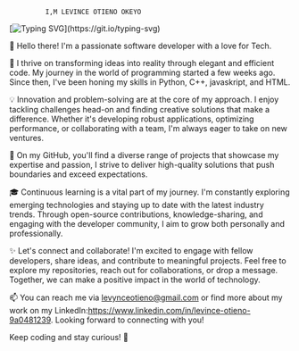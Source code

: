              I,M LEVINCE OTIENO OKEYO
[![Typing SVG](https://readme-typing-svg.demolab.com?font=Fira+Code&pause=1000&width=435&lines=Hello%2C+I'm+thrilled+to+have+you+here...;Take+a+look+around+and+explore...)](https://git.io/typing-svg)

👋 Hello there! I'm a passionate software developer with a love for Tech.

🚀 I thrive on transforming ideas into reality through elegant and efficient code. My journey in the world of programming started a few weeks ago. Since then, I've been honing my skills in Python, C++, javaskript, and HTML.

💡 Innovation and problem-solving are at the core of my approach. I enjoy tackling challenges head-on and finding creative solutions that make a difference. Whether it's developing robust applications, optimizing performance, or collaborating with a team, I'm always eager to take on new ventures.

🌟 On my GitHub, you'll find a diverse range of projects that showcase my expertise and passion, I strive to deliver high-quality solutions that push boundaries and exceed expectations.

🎓 Continuous learning is a vital part of my journey. I'm constantly exploring emerging technologies and staying up to date with the latest industry trends. Through open-source contributions, knowledge-sharing, and engaging with the developer community, I aim to grow both personally and professionally.

✨ Let's connect and collaborate! I'm excited to engage with fellow developers, share ideas, and contribute to meaningful projects. Feel free to explore my repositories, reach out for collaborations, or drop a message. Together, we can make a positive impact in the world of technology.

📫 You can reach me via levynceotieno@gmail.com or find more about my work on my LinkedIn:https://www.linkedin.com/in/levince-otieno-9a0481239. Looking forward to connecting with you!


Keep coding and stay curious! 🚀
